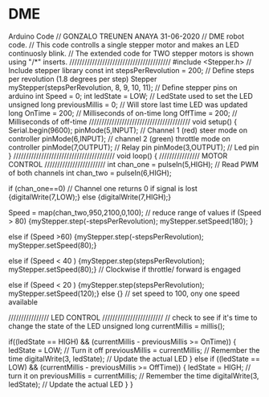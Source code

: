# DME
Arduino Code
//          GONZALO TREUNEN ANAYA       31-06-2020
// DME robot code.
// This code controlls a single stepper motor and makes an LED continuosly blink. 
// The extended code for TWO stepper motors is shown using "/*" inserts.
////////////////////////////////////////
#include <Stepper.h>                                    // Include stepper library
const int stepsPerRevolution = 200;                    // Define steps per revolution (1.8 degrees per step)
Stepper myStepper(stepsPerRevolution, 8, 9, 10, 11);  // Define stepper pins on arduino
int Speed = 0;
int ledState = LOW;                                 // LedState used to set the LED
unsigned long previousMillis = 0;                  // Will store last time LED was updated
long OnTime = 200;                                // Milliseconds of on-time
long OffTime = 200;                              // Milliseconds of off-time
////////////////////////////////////////
void setup() {
  Serial.begin(9600);
  pinMode(5,INPUT);                           // Channel 1 (red) steer mode on controller 
  pinMode(6,INPUT);                          // channel 2 (green) throttle mode on controller 
  pinMode(7,OUTPUT);                        // Relay pin
  pinMode(3,OUTPUT);                       // Led pin 
}
////////////////////////////////////////
void loop() {
////////////////    MOTOR CONTROL   ////////////////////////
  int chan_one = pulseIn(5,HIGH);       // Read PWM of both channels
  int chan_two = pulseIn(6,HIGH);
  
  if (chan_one==0)                    // Channel one returns 0 if signal is lost 
    {digitalWrite(7,LOW);}
  else 
    {digitalWrite(7,HIGH);}

  Speed = map(chan_two,950,2100,0,100);      // reduce range of values 
  if (Speed > 80)
  {myStepper.step(-stepsPerRevolution);
  myStepper.setSpeed(180); }
  
  else if (Speed >60)
  {myStepper.step(-stepsPerRevolution);
  myStepper.setSpeed(80);}
  
  else if (Speed < 40 )
  {myStepper.step(stepsPerRevolution);
  myStepper.setSpeed(80);}    // Clockwise if throttle/ forward is engaged
  
  else if (Speed < 20 )
  {myStepper.step(stepsPerRevolution);
  myStepper.setSpeed(120);}
  else 
  {}
                 // set speed to 100, ony one speed available
  
////////////////    LED   CONTROL   ////////////////////////
  // check to see if it's time to change the state of the LED
  unsigned long currentMillis = millis();
  
  if((ledState == HIGH) && (currentMillis - previousMillis >= OnTime))
  {
    ledState = LOW;                       // Turn it off
    previousMillis = currentMillis;  // Remember the time
    digitalWrite(3, ledState);  // Update the actual LED
  }
  else if ((ledState == LOW) && (currentMillis - previousMillis >= OffTime))
  {
    ledState = HIGH;                      // turn it on
    previousMillis = currentMillis;   // Remember the time
    digitalWrite(3, ledState);    // Update the actual LED
  }
}
